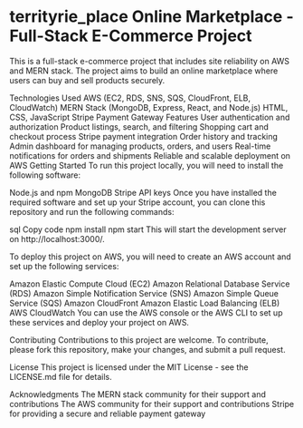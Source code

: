 # territyrie_place Online Marketplace - Full-Stack E-Commerce Project
This is a full-stack e-commerce project that includes site reliability on AWS and MERN stack. The project aims to build an online marketplace where users can buy and sell products securely.

Technologies Used
AWS (EC2, RDS, SNS, SQS, CloudFront, ELB, CloudWatch)
MERN Stack (MongoDB, Express, React, and Node.js)
HTML, CSS, JavaScript
Stripe Payment Gateway
Features
User authentication and authorization
Product listings, search, and filtering
Shopping cart and checkout process
Stripe payment integration
Order history and tracking
Admin dashboard for managing products, orders, and users
Real-time notifications for orders and shipments
Reliable and scalable deployment on AWS
Getting Started
To run this project locally, you will need to install the following software:

Node.js and npm
MongoDB
Stripe API keys
Once you have installed the required software and set up your Stripe account, you can clone this repository and run the following commands:

sql
Copy code
npm install
npm start
This will start the development server on http://localhost:3000/.

To deploy this project on AWS, you will need to create an AWS account and set up the following services:

Amazon Elastic Compute Cloud (EC2)
Amazon Relational Database Service (RDS)
Amazon Simple Notification Service (SNS)
Amazon Simple Queue Service (SQS)
Amazon CloudFront
Amazon Elastic Load Balancing (ELB)
AWS CloudWatch
You can use the AWS console or the AWS CLI to set up these services and deploy your project on AWS.

Contributing
Contributions to this project are welcome. To contribute, please fork this repository, make your changes, and submit a pull request.

License
This project is licensed under the MIT License - see the LICENSE.md file for details.

Acknowledgments
The MERN stack community for their support and contributions
The AWS community for their support and contributions
Stripe for providing a secure and reliable payment gateway
